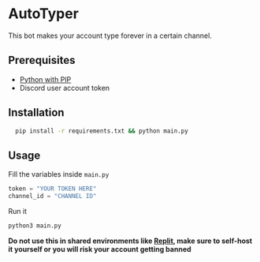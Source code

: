 
# AutoTyper

This bot makes your account type forever in a certain channel.

## Prerequisites
- [Python with PIP](https://www.python.org)
- Discord user account token

## Installation
```sh
  pip install -r requirements.txt && python main.py
```

## Usage
Fill the variables inside `main.py`
```py
token = "YOUR TOKEN HERE"
channel_id = "CHANNEL ID"
```
Run it
```sh
python3 main.py
```

**Do not use this in shared environments like [Replit](replit.com), make sure to self-host it yourself or you will risk your account getting banned**
